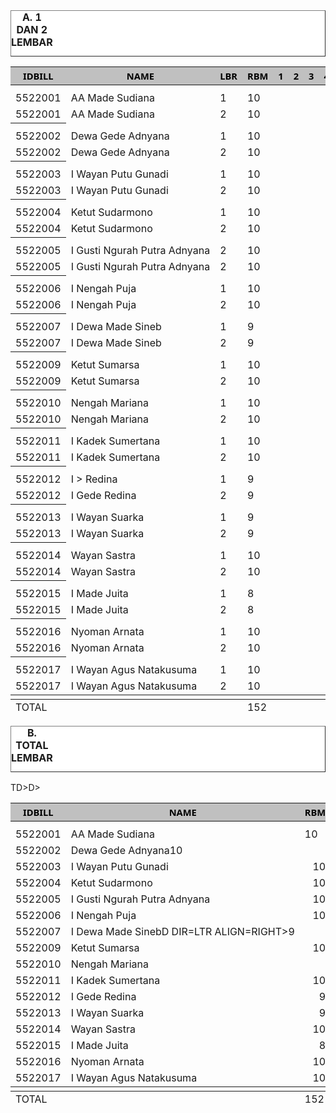 <HTML>
<HEAD>
<META HTTP-EQUIV="Content-Type" CONTENT="text/html;charset=windows-1252">
<TITLE>MONITOR RUPIAH BILLMAN OKTOBER</TITLE>
</HEAD>
<BODY>
<TABLE BORDER=1 BGCOLOR=#ffffff CELLSPACING=0><FONT FACE="Segoe UI" COLOR=#000000><CAPTION><B>A. 1 DAN 2 LEMBAR</B></CAPTION></FONT>

<table>
<THEAD>
<TR>
<TH BGCOLOR=#c0c0c0 BORDERCOLOR=#000000 ><FONT style=FONT-SIZE:11pt FACE="Segoe UI" COLOR=#000000>IDBILL</FONT></TH>
<TH BGCOLOR=#c0c0c0 BORDERCOLOR=#000000 ><FONT style=FONT-SIZE:11pt FACE="Segoe UI" COLOR=#000000>NAME</FONT></TH>
<TH BGCOLOR=#c0c0c0 BORDERCOLOR=#000000 ><FONT style=FONT-SIZE:11pt FACE="Segoe UI" COLOR=#000000>LBR</FONT></TH>
<TH BGCOLOR=#c0c0c0 BORDERCOLOR=#000000 ><FONT style=FONT-SIZE:11pt FACE="Segoe UI" COLOR=#000000>RBM</FONT></TH>
<TH BGCOLOR=#c0c0c0 BORDERCOLOR=#000000 ><FONT style=FONT-SIZE:11pt FACE="Segoe UI" COLOR=#000000>1</FONT></TH>
<TH BGCOLOR=#c0c0c0 BORDERCOLOR=#000000 ><FONT style=FONT-SIZE:11pt FACE="Segoe UI" COLOR=#000000>2</FONT></TH>
<TH BGCOLOR=#c0c0c0 BORDERCOLOR=#000000 ><FONT style=FONT-SIZE:11pt FACE="Segoe UI" COLOR=#000000>3</FONT></TH>
<TH BGCOLOR=#c0c0c0 BORDERCOLOR=#000000 ><FONT style=FONT-SIZE:11pt FACE="Segoe UI" COLOR=#000000>4</FONT></TH>
<TH BGCOLOR=#c0c0c0 BORDERCOLOR=#000000 ><FONT style=FONT-SIZE:11pt FACE="Segoe UI" COLOR=#000000>5</FONT></TH>
<TH BGCOLOR=#c0c0c0 BORDERCOLOR=#000000 ><FONT style=FONT-SIZE:11pt FACE="Segoe UI" COLOR=#000000>6</FONT></TH>
<TH BGCOLOR=#c0c0c0 BORDERCOLOR=#000000 ><FONT style=FONT-SIZE:11pt FACE="Segoe UI" COLOR=#000000>7</FONT></TH>
<TH BGCOLOR=#c0c0c0 BORDERCOLOR=#000000 ><FONT style=FONT-SIZE:11pt FACE="Segoe UI" COLOR=#000000>8</FONT></TH>
<TH BGCOLOR=#c0c0c0 BORDERCOLOR=#000000 ><FONT style=FONT-SIZE:11pt FACE="Segoe UI" COLOR=#000000>9</FONT></TH>
<TH BGCOLOR=#c0c0c0 BORDERCOLOR=#000000 ><FONT style=FONT-SIZE:11pt FACE="Segoe UI" COLOR=#000000>10</FONT></TH>
<TH BGCOLOR=#c0c0c0 BORDERCOLOR=#000000 ><FONT style=FONT-SIZE:11pt FACE="Segoe UI" COLOR=#000000>11</FONT></TH>
<TH BGCOLOR=#c0c0c0 BORDERCOLOR=#000000 ><FONT style=FONT-SIZE:11pt FACE="Segoe UI" COLOR=#000000>12</FONT></TH>
<TH BGCOLOR=#c0c0c0 BORDERCOLOR=#000000 ><FONT style=FONT-SIZE:11pt FACE="Segoe UI" COLOR=#000000>13</FONT></TH>
<TH BGCOLOR=#c0c0c0 BORDERCOLOR=#000000 ><FONT style=FONT-SIZE:11pt FACE="Segoe UI" COLOR=#000000>14</FONT></TH>
<TH BGCOLOR=#c0c0c0 BORDERCOLOR=#000000 ><FONT style=FONT-SIZE:11pt FACE="Segoe UI" COLOR=#000000>15</FONT></TH>
<TH BGCOLOR=#c0c0c0 BORDERCOLOR=#000000 ><FONT style=FONT-SIZE:11pt FACE="Segoe UI" COLOR=#000000>16</FONT></TH>
<TH BGCOLOR=#c0c0c0 BORDERCOLOR=#000000 ><FONT style=FONT-SIZE:11pt FACE="Segoe UI" COLOR=#000000>17</FONT></TH>
<TH BGCOLOR=#c0c0c0 BORDERCOLOR=#000000 ><FONT style=FONT-SIZE:11pt FACE="Segoe UI" COLOR=#000000>18</FONT></TH>
<TH BGCOLOR=#c0c0c0 BORDERCOLOR=#000000 ><FONT style=FONT-SIZE:11pt FACE="Segoe UI" COLOR=#000000>19</FONT></TH>
<TH BGCOLOR=#c0c0c0 BORDERCOLOR=#000000 ><FONT style=FONT-SIZE:11pt FACE="Segoe UI" COLOR=#000000>20</FONT></TH>
<TH BGCOLOR=#c0c0c0 BORDERCOLOR=#000000 ><FONT style=FONT-SIZE:11pt FACE="Segoe UI" COLOR=#000000>21</FONT></TH>
<TH BGCOLOR=#c0c0c0 BORDERCOLOR=#000000 ><FONT style=FONT-SIZE:11pt FACE="Segoe UI" COLOR=#000000>22</FONT></TH>
<TH BGCOLOR=#c0c0c0 BORDERCOLOR=#000000 ><FONT style=FONT-SIZE:11pt FACE="Segoe UI" COLOR=#000000>23</FONT></TH>
<TH BGCOLOR=#c0c0c0 BORDERCOLOR=#000000 ><FONT style=FONT-SIZE:11pt FACE="Segoe UI" COLOR=#000000>24</FONT></TH>
<TH BGCOLOR=#c0c0c0 BORDERCOLOR=#000000 ><FONT style=FONT-SIZE:11pt FACE="Segoe UI" COLOR=#000000>25</FONT></TH>
<TH BGCOLOR=#c0c0c0 BORDERCOLOR=#000000 ><FONT style=FONT-SIZE:11pt FACE="Segoe UI" COLOR=#000000>26</FONT></TH>
<TH BGCOLOR=#c0c0c0 BORDERCOLOR=#000000 ><FONT style=FONT-SIZE:11pt FACE="Segoe UI" COLOR=#000000>27</FONT></TH>
<TH BGCOLOR=#c0c0c0 BORDERCOLOR=#000000 ><FONT style=FONT-SIZE:11pt FACE="Segoe UI" COLOR=#000000>28</FONT></TH>
<TH BGCOLOR=#c0c0c0 BORDERCOLOR=#000000 ><FONT style=FONT-SIZE:11pt FACE="Segoe UI" COLOR=#000000>29</FONT></TH>
<TH BGCOLOR=#c0c0c0 BORDERCOLOR=#000000 ><FONT style=FONT-SIZE:11pt FACE="Segoe UI" COLOR=#000000>30</FONT></TH>
<TH BGCOLOR=#c0c0c0 BORDERCOLOR=#000000 ><FONT style=FONT-SIZE:11pt FACE="Segoe UI" COLOR=#000000>31</FONT></TH>

</TR>
</THEAD>
<TBODY>

<!---->
<TH> 
<tr><td>5522001</td><td nowrap>AA Made Sudiana</td><td>1</td><td>10</td><TD></TD>
<TD></TD>
<TD></TD>
<TD></TD>
<TD></TD>
<TD></TD>
<TD></TD>
<TD></TD>
<TD></TD>
<TD></TD>
<TD></TD>
<TD></TD>
<TD></TD>
<TD></TD>
<TD></TD>
<TD></TD>
<TD></TD>
<TD></TD>
<TD></TD>
<TD DIR=LTR ALIGN=LEFT>313</TD>
<TD></TD>
<TD DIR=LTR ALIGN=LEFT>24</TD>
<TD></TD>
<TD></TD>
<TD></TD>
<TD></TD>
<TD></TD>
<TD></TD>
<TD></TD>
<TD></TD>
<TD></TD>
</TR>
<tr><td>5522001</td><td nowrap>AA Made Sudiana</td><td>2</td><td>10</td><td></td><td></td><td></td><td></td><td></td><td></td><td></td><td></td><td></td><td></td><td></td><td></td><td></td><td></td><td></td><td></td><td></td><td></td><td></td><td></td><td></td><td></td><td></td><td></td><td></td><td></td><td></td><td></td><td></td><td></td><td></td></tr>
</TH><TH>
<tr><td>5522002</td><td nowrap>Dewa Gede Adnyana</td><td>1</td><td>10</td><TD></TD>
<TD></TD>
<TD></TD>
<TD></TD>
<TD></TD>
<TD></TD>
<TD></TD>
<TD></TD>
<TD></TD>
<TD></TD>
<TD></TD>
<TD></TD>
<TD></TD>
<TD></TD>
<TD></TD>
<TD></TD>
<TD></TD>
<TD></TD>
<TD></TD>
<TD DIR=LTR ALIGN=LEFT>212</TD>
<TD></TD>
<TD DIR=LTR ALIGN=LEFT>190</TD>
<TD></TD>
<TD></TD>
<TD></TD>
<TD></TD>
<TD></TD>
<TD></TD>
<TD></TD>
<TD></TD>
<TD></TD>
</TR>
<tr><td>5522002</td><td nowrap>Dewa Gede Adnyana</td><td>2</td><td>10</td><td></td><td></td><td></td><td></td><td></td><td></td><td></td><td></td><td></td><td></td><td></td><td></td><td></td><td></td><td></td><td></td><td></td><td></td><td></td><td></td><td></td><td></td><td></td><td></td><td></td><td></td><td></td><td></td><td></td><td></td><td></td></tr>
</TH><TH>
<tr><td>5522003</td><td nowrap>I Wayan Putu Gunadi</td><td>1</td><td>10</td><TD></TD>
<TD></TD>
<TD></TD>
<TD></TD>
<TD></TD>
<TD></TD>
<TD></TD>
<TD></TD>
<TD></TD>
<TD></TD>
<TD></TD>
<TD></TD>
<TD></TD>
<TD></TD>
<TD></TD>
<TD></TD>
<TD></TD>
<TD></TD>
<TD></TD>
<TD DIR=LTR ALIGN=LEFT>272</TD>
<TD></TD>
<TD DIR=LTR ALIGN=LEFT>161</TD>
<TD></TD>
<TD></TD>
<TD></TD>
<TD></TD>
<TD></TD>
<TD></TD>
<TD></TD>
<TD></TD>
<TD></TD>
</TR>
<tr><td>5522003</td><td nowrap>I Wayan Putu Gunadi</td><td>2</td><td>10</td><td></td><td></td><td></td><td></td><td></td><td></td><td></td><td></td><td></td><td></td><td></td><td></td><td></td><td></td><td></td><td></td><td></td><td></td><td></td><td></td><td></td><td></td><td></td><td></td><td></td><td></td><td></td><td></td><td></td><td></td><td></td></tr>
</TH><TH>
<tr><td>5522004</td><td nowrap>Ketut Sudarmono</td><td>1</td><td>10</td><TD></TD>
<TD></TD>
<TD></TD>
<TD></TD>
<TD></TD>
<TD></TD>
<TD></TD>
<TD></TD>
<TD></TD>
<TD></TD>
<TD></TD>
<TD></TD>
<TD></TD>
<TD></TD>
<TD></TD>
<TD></TD>
<TD></TD>
<TD></TD>
<TD></TD>
<TD DIR=LTR ALIGN=LEFT>66</TD>
<TD></TD>
<TD DIR=LTR ALIGN=LEFT>37</TD>
<TD></TD>
<TD></TD>
<TD></TD>
<TD></TD>
<TD></TD>
<TD></TD>
<TD></TD>
<TD></TD>
<TD></TD>
</TR>
<tr><td>5522004</td><td>Ketut Sudarmono</td><td>2</td><td>10</td><td></td><td></td><td></td><td></td><td></td><td></td><td></td><td></td><td></td><td></td><td></td><td></td><td></td><td></td><td></td><td></td><td></td><td></td><td></td><td></td><td></td><td></td><td></td><td></td><td></td><td></td><td></td><td></td><td></td><td></td><td></td></tr>
</TH><TH>
<tr><td>5522005</td><td nowrap>I Gusti Ngurah Putra Adnyana</td><td>2</td><td>10</td><TD></TD>
<TD></TD>
<TD></TD>
<TD></TD>
<TD></TD>
<TD></TD>
<TD></TD>
<TD></TD>
<TD></TD>
<TD></TD>
<TD></TD>
<TD></TD>
<TD></TD>
<TD></TD>
<TD></TD>
<TD></TD>
<TD></TD>
<TD></TD>
<TD></TD>
<TD DIR=LTR ALIGN=LEFT>260</TD>
<TD></TD>
<TD DIR=LTR ALIGN=LEFT>148</TD>
<TD></TD>
<TD></TD>
<TD></TD>
<TD></TD>
<TD></TD>
<TD></TD>
<TD></TD>
<TD></TD>
<TD></TD>
</TR>
<tr><td>5522005</td><td nowrap>I Gusti Ngurah Putra Adnyana</td><td>2</td><td>10</td><td></td><td></td><td></td><td></td><td></td><td></td><td></td><td></td><td></td><td></td><td></td><td></td><td></td><td></td><td></td><td></td><td></td><td></td><td></td><td></td><td></td><td></td><td></td><td></td><td></td><td></td><td></td><td></td><td></td><td></td><td></td></tr>
</TH><TH>
<tr><td>5522006</td><td nowrap>I Nengah Puja</td><td>1</td><td>10</td><TD></TD>
<TD></TD>
<TD></TD>
<TD></TD>
<TD></TD>
<TD></TD>
<TD></TD>
<TD></TD>
<TD></TD>
<TD></TD>
<TD></TD>
<TD></TD>
<TD></TD>
<TD></TD>
<TD></TD>
<TD></TD>
<TD></TD>
<TD></TD>
<TD></TD>
<TD DIR=LTR ALIGN=LEFT>196</TD>
<TD></TD>
<TD DIR=LTR ALIGN=LEFT>145</TD>
<TD></TD>
<TD></TD>
<TD></TD>
<TD></TD>
<TD></TD>
<TD></TD>
<TD></TD>
<TD></TD>
<TD></TD>
</TR>
<tr><td>5522006</td><td nowrap>I Nengah Puja</td><td>2</td><td>10</td><td></td><td></td><td></td><td></td><td></td><td></td><td></td><td></td><td></td><td></td><td></td><td></td><td></td><td></td><td></td><td></td><td></td><td></td><td></td><td></td><td></td><td></td><td></td><td></td><td></td><td></td><td></td><td></td><td></td><td></td><td></td></tr>
</TH><TH>
<tr><td>5522007</td><td nowrap>I Dewa Made Sineb</td><td>1</td><td>9</td><TD></TD>
<TD></TD>
<TD></TD>
<TD></TD>
<TD></TD>
<TD></TD>
<TD></TD>
<TD></TD>
<TD></TD>
<TD></TD>
<TD></TD>
<TD></TD>
<TD></TD>
<TD></TD>
<TD></TD>
<TD></TD>
<TD></TD>
<TD></TD>
<TD></TD>
<TD DIR=LTR ALIGN=LEFT>178</TD>
<TD></TD>
<TD DIR=LTR ALIGN=LEFT>128</TD>
<TD></TD>
<TD></TD>
<TD></TD>
<TD></TD>
<TD></TD>
<TD></TD>
<TD></TD>
<TD></TD>
<TD></TD>
</TR>
<tr><td>5522007</td><td nowrap>I Dewa Made Sineb</td><td>2</td><td>9</td><td></td><td></td><td></td><td></td><td></td><td></td><td></td><td></td><td></td><td></td><td></td><td></td><td></td><td></td><td></td><td></td><td></td><td></td><td></td><td></td><td></td><td></td><td></td><td></td><td></td><td></td><td></td><td></td><td></td><td></td><td></td></tr>
</TH><TH>
<tr><td>5522009</td><td nowrap>Ketut Sumarsa</td><td>1</td><td>10</td><TD></TD>
<TD></TD>
<TD></TD>
<TD></TD>
<TD></TD>
<TD></TD>
<TD></TD>
<TD></TD>
<TD></TD>
<TD></TD>
<TD></TD>
<TD></TD>
<TD></TD>
<TD></TD>
<TD></TD>
<TD></TD>
<TD></TD>
<TD></TD>
<TD></TD>
<TD DIR=LTR ALIGN=LEFT>106</TD>
<TD></TD>
<TD DIR=LTR ALIGN=LEFT>74</TD>
<TD></TD>
<TD></TD>
<TD></TD>
<TD></TD>
<TD></TD>
<TD></TD>
<TD></TD>
<TD></TD>
<TD></TD>
</TR>
<tr><td>5522009</td><td>Ketut Sumarsa</td><td>2</td><td>10</td><td></td><td></td><td></td><td></td><td></td><td></td><td></td><td></td><td></td><td></td><td></td><td></td><td></td><td></td><td></td><td></td><td></td><td></td><td></td><td></td><td></td><td></td><td></td><td></td><td></td><td></td><td></td><td></td><td></td><td></td><td></td></tr>
</TH><TH>
<tr><td>5522010</td><td nowrap>Nengah Mariana</td><td>1</td><td>10</td><TD></TD>
<TD></TD>
<TD></TD>
<TD></TD>
<TD></TD>
<TD></TD>
<TD></TD>
<TD></TD>
<TD></TD>
<TD></TD>
<TD></TD>
<TD></TD>
<TD></TD>
<TD></TD>
<TD></TD>
<TD></TD>
<TD></TD>
<TD></TD>
<TD></TD>
<TD DIR=LTR ALIGN=LEFT>355</TD>
<TD></TD>
<TD DIR=LTR ALIGN=LEFT>264</TD>
<TD></TD>
<TD></TD>
<TD></TD>
<TD></TD>
<TD></TD>
<TD></TD>
<TD></TD>
<TD></TD>
<TD></TD>
</TR>
<tr><td>5522010</td><td nowrap>Nengah Mariana</td><td>2</td><td>10</td><td></td><td></td><td></td><td></td><td></td><td></td><td></td><td></td><td></td><td></td><td></td><td></td><td></td><td></td><td></td><td></td><td></td><td></td><td></td><td></td><td></td><td></td><td></td><td></td><td></td><td></td><td></td><td></td><td></td><td></td><td></td></tr>
</TH><TH>
<tr><td>5522011</td><td nowrap>I Kadek Sumertana</td><td>1</td><td>10</td><TD></TD>
<TD></TD>
<TD></TD>
<TD></TD>
<TD></TD>
<TD></TD>
<TD></TD>
<TD></TD>
<TD></TD>
<TD></TD>
<TD></TD>
<TD></TD>
<TD></TD>
<TD></TD>
<TD></TD>
<TD></TD>
<TD></TD>
<TD></TD>
<TD></TD>
<TD DIR=LTR ALIGN=LEFT>56</TD>
<TD></TD>
<TD DIR=LTR ALIGN=LEFT>35</TD>
<TD></TD>
<TD></TD>
<TD></TD>
<TD></TD>
<TD></TD>
<TD></TD>
<TD></TD>
<TD></TD>
<TD></TD>
</TR>
<tr><td>5522011</td><td nowrap>I Kadek Sumertana</td><td>2</td><td>10</td><td></td><td></td><td></td><td></td><td></td><td></td><td></td><td></td><td></td><td></td><td></td><td></td><td></td><td></td><td></td><td></td><td></td><td></td><td></td><td></td><td></td><td></td><td></td><td></td><td></td><td></td><td></td><td></td><td></td><td></td><td></td></tr>
</TH><TH>
<tr><td>5522012</td><td nowrap>I > Redina</td><td>1</td><td>9</td><TD></TD>
<TD></TD>
<TD></TD>
<TD></TD>
<TD></TD>
<TD></TD>
<TD></TD>
<TD></TD>
<TD></TD>
<TD></TD>
<TD></TD>
<TD></TD>
<TD></TD>
<TD></TD>
<TD></TD>
<TD></TD>
<TD></TD>
<TD></TD>
<TD></TD>
<TD DIR=LTR ALIGN=LEFT>97</TD>
<TD></TD>
<TD DIR=LTR ALIGN=LEFT>65</TD>
<TD></TD>
<TD></TD>
<TD></TD>
<TD></TD>
<TD></TD>
<TD></TD>
<TD></TD>
<TD></TD>
<TD></TD>
</TR>
<tr><td>5522012</td><td nowrap>I Gede Redina</td><td>2</td><td>9</td><td></td><td></td><td></td><td></td><td></td><td></td><td></td><td></td><td></td><td></td><td></td><td></td><td></td><td></td><td></td><td></td><td></td><td></td><td></td><td></td><td></td><td></td><td></td><td></td><td></td><td></td><td></td><td></td><td></td><td></td><td></td></tr>
</TH><TH>
<tr><td>5522013</td><td nowrap>I Wayan Suarka</td><td>1</td><td>9</td><TD></TD>
<TD></TD>
<TD></TD>
<TD></TD>
<TD></TD>
<TD></TD>
<TD></TD>
<TD></TD>
<TD></TD>
<TD></TD>
<TD></TD>
<TD></TD>
<TD></TD>
<TD></TD>
<TD></TD>
<TD></TD>
<TD></TD>
<TD></TD>
<TD></TD>
<TD DIR=LTR ALIGN=LEFT>77</TD>
<TD></TD>
<TD DIR=LTR ALIGN=LEFT>65</TD>
<TD></TD>
<TD></TD>
<TD></TD>
<TD></TD>
<TD></TD>
<TD></TD>
<TD></TD>
<TD></TD>
<TD></TD>
</TR>
<tr><td>5522013</td><td nowrap>I Wayan Suarka</td><td>2</td><td>9</td><td></td><td></td><td></td><td></td><td></td><td></td><td></td><td></td><td></td><td></td><td></td><td></td><td></td><td></td><td></td><td></td><td></td><td></td><td></td><td></td><td></td><td></td><td></td><td></td><td></td><td></td><td></td><td></td><td></td><td></td><td></td></tr>
</TH><TH>
<tr><td>5522014</td><td nowrap>Wayan Sastra</td><td>1</td><td>10</td><TD></TD>
<TD></TD>
<TD></TD>
<TD></TD>
<TD></TD>
<TD></TD>
<TD></TD>
<TD></TD>
<TD></TD>
<TD></TD>
<TD></TD>
<TD></TD>
<TD></TD>
<TD></TD>
<TD></TD>
<TD></TD>
<TD></TD>
<TD></TD>
<TD></TD>
<TD DIR=LTR ALIGN=LEFT>231</TD>
<TD></TD>
<TD DIR=LTR ALIGN=LEFT>182</TD>
<TD></TD>
<TD></TD>
<TD></TD>
<TD></TD>
<TD></TD>
<TD></TD>
<TD></TD>
<TD></TD>
<TD></TD>
</TR>
<tr><td>5522014</td><td nowrap>Wayan Sastra</td><td>2</td><td>10</td><td></td><td></td><td></td><td></td><td></td><td></td><td></td><td></td><td></td><td></td><td></td><td></td><td></td><td></td><td></td><td></td><td></td><td></td><td></td><td></td><td></td><td></td><td></td><td></td><td></td><td></td><td></td><td></td><td></td><td></td><td></td></tr>
</TH><TH>
<tr><td>5522015</td><td nowrap>I Made Juita</td><td>1</td><td>8</td><TD></TD>
<TD></TD>
<TD></TD>
<TD></TD>
<TD></TD>
<TD></TD>
<TD></TD>
<TD></TD>
<TD></TD>
<TD></TD>
<TD></TD>
<TD></TD>
<TD></TD>
<TD></TD>
<TD></TD>
<TD></TD>
<TD></TD>
<TD></TD>
<TD></TD>
<TD DIR=LTR ALIGN=LEFT>176</TD>
<TD></TD>
<TD DIR=LTR ALIGN=LEFT>139</TD>
<TD></TD>
<TD></TD>
<TD></TD>
<TD></TD>
<TD></TD>
<TD></TD>
<TD></TD>
<TD></TD>
<TD></TD>
</TR>
<tr><td>5522015</td><td nowrap>I Made Juita</td><td>2</td><td>8</td><td></td><td></td><td></td><td></td><td></td><td></td><td></td><td></td><td></td><td></td><td></td><td></td><td></td><td></td><td></td><td></td><td></td><td></td><td></td><td></td><td></td><td></td><td></td><td></td><td></td><td></td><td></td><td></td><td></td><td></td><td></td></tr>
</TH><TH>
<tr><td>5522016</td><td nowrap>Nyoman Arnata</td><td>1</td><td>10</td><TD></TD>
<TD></TD>
<TD></TD>
<TD></TD>
<TD></TD>
<TD></TD>
<TD></TD>
<TD></TD>
<TD></TD>
<TD></TD>
<TD></TD>
<TD></TD>
<TD></TD>
<TD></TD>
<TD></TD>
<TD></TD>
<TD></TD>
<TD></TD>
<TD></TD>
<TD DIR=LTR ALIGN=LEFT>217</TD>
<TD></TD>
<TD DIR=LTR ALIGN=LEFT>162</TD>
<TD></TD>
<TD></TD>
<TD></TD>
<TD></TD>
<TD></TD>
<TD></TD>
<TD></TD>
<TD></TD>
<TD></TD>
</TR>
<tr><td>5522016</td><td nowrap>Nyoman Arnata</td><td>2</td><td>10</td><td></td><td></td><td></td><td></td><td></td><td></td><td></td><td></td><td></td><td></td><td></td><td></td><td></td><td></td><td></td><td></td><td></td><td></td><td></td><td></td><td></td><td></td><td></td><td></td><td></td><td></td><td></td><td></td><td></td><td></td><td></td></tr>
</TH><TH>
<tr><td>5522017</td><td nowrap>I Wayan Agus Natakusuma</td><td>1</td><td>10</td><TD></TD>
<TD></TD>
<TD></TD>
<TD></TD>
<TD></TD>
<TD></TD>
<TD></TD>
<TD></TD>
<TD></TD>
<TD></TD>
<TD></TD>
<TD></TD>
<TD></TD>
<TD></TD>
<TD></TD>
<TD></TD>
<TD></TD>
<TD></TD>
<TD></TD>
<TD DIR=LTR ALIGN=LEFT>117</TD>
<TD></TD>
<TD DIR=LTR ALIGN=LEFT>87</TD>
<TD></TD>
<TD></TD>
<TD></TD>
<TD></TD>
<TD></TD>
<TD></TD>
<TD></TD>
<TD></TD>
<TD></TD>
</TR>
<tr><td>5522017</td><td nowrap>I Wayan Agus Natakusuma</td><td>2</td><td>10</td><td></td><td></td><td></td><td></td><td></td><td></td><td></td><td></td><td></td><td></td><td></td><td></td><td></td><td></td><td></td><td></td><td></td><td></td><td></td><td></td><td></td><td></td><td></td><td></td><td></td><td></td><td></td><td></td><td></td><td></td><td></td></tr>
</TH>
<!-- BATAS BAWAH -->
<TFOOT>

<tr>

<td colspan="3">TOTAL</td>
<!-- Table INI YANG DI GANTI -->
<td>152</td>
<td nowrap></td>
<td nowrap></td>
<td nowrap></td>
<td nowrap></td>
<td nowrap></td>
<td nowrap></td>
<td nowrap></td>
<td nowrap></td>
<td nowrap></td>
<td nowrap></td>
<td nowrap></td>
<td nowrap></td>
<td nowrap></td>
<td nowrap></td>
<td nowrap></td>
<td nowrap></td>
<td nowrap></td>
<td nowrap></td>
<td nowrap></td>
<td nowrap>2.929</td>
<td nowrap></td>
<td nowrap>2.124</td>
<td nowrap></td>
<td nowrap></td>
<td nowrap></td>
<td nowrap></td>
<td nowrap></td>
<td nowrap></td>
<td nowrap></td>
<td nowrap></td>
<td nowrap></td>

</tr>

<!-- BATAS BAWAH -->
</TBODY>
</TFOOT>
<tr><td></td></tr>
</table>

</HEAD>
<BODY>
<TABLE BORDER=1 BGCOLOR=#ffffff CELLSPACING=0><FONT FACE="Segoe UI" COLOR=#000000><CAPTION><B>B. TOTAL LEMBAR </B></CAPTION></FONT>

<table>
<THEAD>
<TR>
<TH BGCOLOR=#c0c0c0 BORDERCOLOR=#000000 ><FONT style=FONT-SIZE:11pt FACE="Segoe UI" COLOR=#000000>IDBILL</FONT></TH>
<TH BGCOLOR=#c0c0c0 BORDERCOLOR=#000000 ><FONT style=FONT-SIZE:11pt FACE="Segoe UI" COLOR=#000000>NAME</FONT></TH>
<TH BGCOLOR=#c0c0c0 BORDERCOLOR=#000000 ><FONT style=FONT-SIZE:11pt FACE="Segoe UI" COLOR=#000000>RBM</FONT></TH>
<TH BGCOLOR=#c0c0c0 BORDERCOLOR=#000000 ><FONT style=FONT-SIZE:11pt FACE="Segoe UI" COLOR=#000000>1</FONT></TH>
<TH BGCOLOR=#c0c0c0 BORDERCOLOR=#000000 ><FONT style=FONT-SIZE:11pt FACE="Segoe UI" COLOR=#000000>2</FONT></TH>
<TH BGCOLOR=#c0c0c0 BORDERCOLOR=#000000 ><FONT style=FONT-SIZE:11pt FACE="Segoe UI" COLOR=#000000>3</FONT></TH>
<TH BGCOLOR=#c0c0c0 BORDERCOLOR=#000000 ><FONT style=FONT-SIZE:11pt FACE="Segoe UI" COLOR=#000000>4</FONT></TH>
<TH BGCOLOR=#c0c0c0 BORDERCOLOR=#000000 ><FONT style=FONT-SIZE:11pt FACE="Segoe UI" COLOR=#000000>5</FONT></TH>
<TH BGCOLOR=#c0c0c0 BORDERCOLOR=#000000 ><FONT style=FONT-SIZE:11pt FACE="Segoe UI" COLOR=#000000>6</FONT></TH>
<TH BGCOLOR=#c0c0c0 BORDERCOLOR=#000000 ><FONT style=FONT-SIZE:11pt FACE="Segoe UI" COLOR=#000000>7</FONT></TH>
<TH BGCOLOR=#c0c0c0 BORDERCOLOR=#000000 ><FONT style=FONT-SIZE:11pt FACE="Segoe UI" COLOR=#000000>8</FONT></TH>
<TH BGCOLOR=#c0c0c0 BORDERCOLOR=#000000 ><FONT style=FONT-SIZE:11pt FACE="Segoe UI" COLOR=#000000>9</FONT></TH>
<TH BGCOLOR=#c0c0c0 BORDERCOLOR=#000000 ><FONT style=FONT-SIZE:11pt FACE="Segoe UI" COLOR=#000000>10</FONT></TH>
<TH BGCOLOR=#c0c0c0 BORDERCOLOR=#000000 ><FONT style=FONT-SIZE:11pt FACE="Segoe UI" COLOR=#000000>11</FONT></TH>
<TH BGCOLOR=#c0c0c0 BORDERCOLOR=#000000 ><FONT style=FONT-SIZE:11pt FACE="Segoe UI" COLOR=#000000>12</FONT></TH>
<TH BGCOLOR=#c0c0c0 BORDERCOLOR=#000000 ><FONT style=FONT-SIZE:11pt FACE="Segoe UI" COLOR=#000000>13</FONT></TH>
<TH BGCOLOR=#c0c0c0 BORDERCOLOR=#000000 ><FONT style=FONT-SIZE:11pt FACE="Segoe UI" COLOR=#000000>14</FONT></TH>
<TH BGCOLOR=#c0c0c0 BORDERCOLOR=#000000 ><FONT style=FONT-SIZE:11pt FACE="Segoe UI" COLOR=#000000>15</FONT></TH>
<TH BGCOLOR=#c0c0c0 BORDERCOLOR=#000000 ><FONT style=FONT-SIZE:11pt FACE="Segoe UI" COLOR=#000000>16</FONT></TH>
<TH BGCOLOR=#c0c0c0 BORDERCOLOR=#000000 ><FONT style=FONT-SIZE:11pt FACE="Segoe UI" COLOR=#000000>17</FONT></TH>
<TH BGCOLOR=#c0c0c0 BORDERCOLOR=#000000 ><FONT style=FONT-SIZE:11pt FACE="Segoe UI" COLOR=#000000>18</FONT></TH>
<TH BGCOLOR=#c0c0c0 BORDERCOLOR=#000000 ><FONT style=FONT-SIZE:11pt FACE="Segoe UI" COLOR=#000000>19</FONT></TH>
<TH BGCOLOR=#c0c0c0 BORDERCOLOR=#000000 ><FONT style=FONT-SIZE:11pt FACE="Segoe UI" COLOR=#000000>20</FONT></TH>
<TH BGCOLOR=#c0c0c0 BORDERCOLOR=#000000 ><FONT style=FONT-SIZE:11pt FACE="Segoe UI" COLOR=#000000>21</FONT></TH>
<TH BGCOLOR=#c0c0c0 BORDERCOLOR=#000000 ><FONT style=FONT-SIZE:11pt FACE="Segoe UI" COLOR=#000000>22</FONT></TH>
<TH BGCOLOR=#c0c0c0 BORDERCOLOR=#000000 ><FONT style=FONT-SIZE:11pt FACE="Segoe UI" COLOR=#000000>23</FONT></TH>
<TH BGCOLOR=#c0c0c0 BORDERCOLOR=#000000 ><FONT style=FONT-SIZE:11pt FACE="Segoe UI" COLOR=#000000>24</FONT></TH>
<TH BGCOLOR=#c0c0c0 BORDERCOLOR=#000000 ><FONT style=FONT-SIZE:11pt FACE="Segoe UI" COLOR=#000000>25</FONT></TH>
<TH BGCOLOR=#c0c0c0 BORDERCOLOR=#000000 ><FONT style=FONT-SIZE:11pt FACE="Segoe UI" COLOR=#000000>26</FONT></TH>
<TH BGCOLOR=#c0c0c0 BORDERCOLOR=#000000 ><FONT style=FONT-SIZE:11pt FACE="Segoe UI" COLOR=#000000>27</FONT></TH>
<TH BGCOLOR=#c0c0c0 BORDERCOLOR=#000000 ><FONT style=FONT-SIZE:11pt FACE="Segoe UI" COLOR=#000000>28</FONT></TH>
<TH BGCOLOR=#c0c0c0 BORDERCOLOR=#000000 ><FONT style=FONT-SIZE:11pt FACE="Segoe UI" COLOR=#000000>29</FONT></TH>
<TH BGCOLOR=#c0c0c0 BORDERCOLOR=#000000 ><FONT style=FONT-SIZE:11pt FACE="Segoe UI" COLOR=#000000>30</FONT></TH>
<TH BGCOLOR=#c0c0c0 BORDERCOLOR=#000000 ><FONT style=FONT-SIZE:11pt FACE="Segoe UI" COLOR=#000000>31</FONT></TH>

</TR>
</THEAD>
<TBODY>

<!-- Table INI YANG DI GANTI -->
<TH> 
<tr><td>5522001</td><td nowrap>AA Made Sudiana</td><td>10</td><TD></TD>
<TD></TD>
<TD></TD>
<TD></TD>
<TD></TD>
<TD></TD>
<TD></TD>
<TD></TD>
<TD></TD>
<TD></TD>
<TD></TD>
<TD></TD>
<TD></TD>
<TD></TD>
<TD></TD>
<TD></TD>
<TD></TD>
<TD></TD>
<TD></TD>
<TD DIR=LTR ALIGN=LEFT>313</TD>
<TD></TD>
<TD DIR=LTR ALIGN=LEFT>24</TD>
<TD></TD>
<TD></TD>
<TD></TD>
<TD></TD>
<TD></TD>
<TD></TD>
<TD></TD>
<TD></TD>
<TD></TD>
</TR>
<TR>

<tr><td>5522002</td><td nowrap>Dewa Gede Adnyana</<TD DIR=LTR ALIGN=RIGHT>10</TD>
TD></TD>
<TD></TD>
<TD></TD>
<TD></TD>
<TD></TD>
<TD></TD>
<TD></TD>
<TD></TD>
<TD></TD>
<TD></TD>
<TD></TD>
<TD></TD>
<TD></TD>
<TD></TD>
<TD></TD>
<TD></TD>
<TD></TD>
<TD></TD>
<TD></TD>
<TD DIR=LTR ALIGN=LEFT>212</TD>
<TD></TD>
<TD DIR=LTR ALIGN=LEFT>190</TD>
<TD></TD>
<TD></TD>
<TD></TD>
<TD></TD>
<TD></TD>
<TD></TD>
<TD></TD>
<TD></TD>
<TD></TD>
</TR>
<TR>
<tr><td>5522003</td><td nowrap>I Wayan Putu Gunadi<TD DIR=LTR ALIGN=RIGHT>10</TD></td><td>10</td><TD></TD>
<TD></TD>
<TD></TD>
<TD></TD>
<TD></TD>
<TD></TD>
<TD></TD>
<TD></TD>
<TD></TD>
<TD></TD>
<TD></TD>
<TD></TD>
<TD></TD>
<TD></TD>
<TD></TD>
<TD></TD>
<TD></TD>
<TD></TD>
<TD></TD>
<TD DIR=LTR ALIGN=LEFT>272</TD>
<TD></TD>
<TD DIR=LTR ALIGN=LEFT>161</TD>
<TD></TD>
<TD></TD>
<TD></TD>
<TD></TD>
<TD></TD>
<TD></TD>
<TD></TD>
<TD></TD>
<TD></TD>
</TR>
<TR>
<tr><td>5522004</td><td>Ketut Sudarmono<TD DIR=LTR ALIGN=RIGHT>10</TD>
</td><td>10</td><TD></TD>
<TD></TD>
<TD></TD>
<TD></TD>
<TD></TD>
<TD></TD>
<TD></TD>
<TD></TD>
<TD></TD>
<TD></TD>
<TD></TD>
<TD></TD>
<TD></TD>
<TD></TD>
<TD></TD>
<TD></TD>
<TD></TD>
<TD></TD>
<TD></TD>
<TD DIR=LTR ALIGN=LEFT>66</TD>
<TD></TD>
<TD DIR=LTR ALIGN=LEFT>37</TD>
<TD></TD>
<TD></TD>
<TD></TD>
<TD></TD>
<TD></TD>
<TD></TD>
<TD></TD>
<TD></TD>
<TD></TD>
</TR>
<TR>

<tr><td>5522005</td><td nowrap>I Gusti Ngurah Putra Adnyana<TD DIR=LTR ALIGN=RIGHT>10</TD><TD></TD>
<TD></TD>
<TD></TD>
<TD></TD>
<TD></TD>
<TD></TD>
<TD></TD>
<TD></TD>
<TD></TD>
<TD></TD>
<TD></TD>
<TD></TD>
<TD></TD>
<TD></TD>
<TD></TD>
<TD></TD>
<TD></TD>
<TD></TD>
<TD></TD>
<TD DIR=LTR ALIGN=LEFT>260</TD>
<TD></TD>
<TD DIR=LTR ALIGN=LEFT>148</TD>
<TD></TD>
<TD></TD>
<TD></TD>
<TD></TD>
<TD></TD>
<TD></TD>
<TD></TD>
<TD></TD>
<TD></TD>
</TR>
<TR>

<tr><td>5522006</td><td nowrap>I Nengah Puja<TD DIR=LTR ALIGN=RIGHT>10</TD>
<TD></TD>
<TD></TD>
<TD></TD>
<TD></TD>
<TD></TD>
<TD></TD>
<TD></TD>
<TD></TD>
<TD></TD>
<TD></TD>
<TD></TD>
<TD></TD>
<TD></TD>
<TD></TD>
<TD></TD>
<TD></TD>
<TD></TD>
<TD></TD>
<TD></TD>
<TD></TD>
<TD DIR=LTR ALIGN=LEFT>196</TD>
<TD></TD>
<TD DIR=LTR ALIGN=LEFT>145</TD>
<TD></TD>
<TD></TD>
<TD></TD>
<TD></TD>
<TD></TD>
<TD></TD>
<TD></TD>
<TD></TD>
<TD></TD>
</TR>

<tr><td>5522007</td><td nowrap>I Dewa Made SinebD DIR=LTR ALIGN=RIGHT>9</TD>
<TD></TD>
<TD></TD>
<TD></TD>
<TD></TD>
<TD></TD>
<TD></TD>
<TD></TD>
<TD></TD>
<TD></TD>
<TD></TD>
<TD></TD>
<TD></TD>
<TD></TD>
<TD></TD>
<TD></TD>
<TD></TD>
<TD></TD>
<TD></TD>
<TD></TD>
<TD DIR=LTR ALIGN=LEFT>178</TD>
<TD></TD>
<TD DIR=LTR ALIGN=LEFT>128</TD>
<TD></TD>
<TD></TD>
<TD></TD>
<TD></TD>
<TD></TD>
<TD></TD>
<TD></TD>
<TD></TD>
<TD></TD>
</TR>
<TR>

<tr><td>5522009</td><td>Ketut Sumarsa<TD DIR=LTR ALIGN=RIGHT>10</TD><TD></TD>
<TD></TD>
<TD></TD>
<TD></TD>
<TD></TD>
<TD></TD>
<TD></TD>
<TD></TD>
<TD></TD>
<TD></TD>
<TD></TD>
<TD></TD>
<TD></TD>
<TD></TD>
<TD></TD>
<TD></TD>
<TD></TD>
<TD></TD>
<TD></TD>
<TD DIR=LTR ALIGN=LEFT>106</TD>
<TD></TD>
<TD DIR=LTR ALIGN=LEFT>74</TD>
<TD></TD>
<TD></TD>
<TD></TD>
<TD></TD>
<TD></TD>
<TD></TD>
<TD></TD>
<TD></TD>
<TD></TD>
</TR>
<TR>

<tr><td>5522010</td><td nowrap>Nengah Mariana<TD></TD>
<TD DIR=LTR ALIGN=RIGHT>10</TD>
<TD></TD>
<TD></TD>
<TD></TD>
<TD></TD>
<TD></TD>
<TD></TD>
<TD></TD>
<TD></TD>
<TD></TD>
<TD></TD>
<TD></TD>
<TD></TD>
<TD></TD>
<TD></TD>
<TD></TD>
<TD></TD>
<TD></TD>
<TD></TD>
<TD DIR=LTR ALIGN=LEFT>355</TD>
<TD></TD>
<TD DIR=LTR ALIGN=LEFT>264</TD>
<TD></TD>
<TD></TD>
<TD></TD>
<TD></TD>
<TD></TD>
<TD></TD>
<TD></TD>
<TD></TD>
<TD></TD>
</TR>
<TR>
<tr><td>5522011</td><td nowrap>I Kadek Sumertana<TD DIR=LTR ALIGN=RIGHT>10</TD>
<TD></TD>
<TD></TD>
<TD></TD>
<TD></TD>
<TD></TD>
<TD></TD>
<TD></TD>
<TD></TD>
<TD></TD>
<TD></TD>
<TD></TD>
<TD></TD>
<TD></TD>
<TD></TD>
<TD></TD>
<TD></TD>
<TD></TD>
<TD></TD>
<TD></TD>
<TD DIR=LTR ALIGN=LEFT>56</TD>
<TD></TD>
<TD DIR=LTR ALIGN=LEFT>35</TD>
<TD></TD>
<TD></TD>
<TD></TD>
<TD></TD>
<TD></TD>
<TD></TD>
<TD></TD>
<TD></TD>
<TD></TD>
</TR>
<TR>
<tr><td>5522012</td><td nowrap>I Gede Redina<TD DIR=LTR ALIGN=RIGHT>9</TD>
<TD></TD><TD></TD>
<TD></TD>
<TD></TD>
<TD></TD>
<TD></TD>
<TD></TD>
<TD></TD>
<TD></TD>
<TD></TD>
<TD></TD>
<TD></TD>
<TD></TD>
<TD></TD>
<TD></TD>
<TD></TD>
<TD></TD>
<TD></TD>
<TD></TD>
<TD></TD>
<TD DIR=LTR ALIGN=LEFT>97</TD>
<TD></TD>
<TD DIR=LTR ALIGN=LEFT>65</TD>
<TD></TD>
<TD></TD>
<TD></TD>
<TD></TD>
<TD></TD>
<TD></TD>
<TD></TD>
<TD></TD>
<TD></TD>
</TR>
<TR>

<tr><td>5522013</td><td nowrap>I Wayan Suarka<TD DIR=LTR ALIGN=RIGHT>9</TD><TD></TD>
<TD></TD>
<TD></TD>
<TD></TD>
<TD></TD>
<TD></TD>
<TD></TD>
<TD></TD>
<TD></TD>
<TD></TD>
<TD></TD>
<TD></TD>
<TD></TD>
<TD></TD>
<TD></TD>
<TD></TD>
<TD></TD>
<TD></TD>
<TD></TD>
<TD DIR=LTR ALIGN=LEFT>77</TD>
<TD></TD>
<TD DIR=LTR ALIGN=LEFT>65</TD>
<TD></TD>
<TD></TD>
<TD></TD>
<TD></TD>
<TD></TD>
<TD></TD>
<TD></TD>
<TD></TD>
<TD></TD>
</TR>

<tr><td>5522014</td><td nowrap>Wayan Sastra<TD DIR=LTR ALIGN=RIGHT>10</TD>
<TD></TD>
<TD></TD>
<TD></TD>
<TD></TD>
<TD></TD>
<TD></TD>
<TD></TD>
<TD></TD>
<TD></TD>
<TD></TD>
<TD></TD>
<TD></TD>
<TD></TD>
<TD></TD>
<TD></TD>
<TD></TD>
<TD></TD>
<TD></TD>
<TD></TD>
<TD DIR=LTR ALIGN=LEFT>231</TD>
<TD></TD>
<TD DIR=LTR ALIGN=LEFT>182</TD>
<TD></TD>
<TD></TD>
<TD></TD>
<TD></TD>
<TD></TD>
<TD></TD>
<TD></TD>
<TD></TD>
<TD></TD>
</TR>
<TR>

<tr><td>5522015</td><td nowrap>I Made Juita<TD DIR=LTR ALIGN=RIGHT>8</TD><TD></T<TD DIR=LTR ALIGN=RIGHT>8</TD>D>
<TD></TD>
<TD></TD>
<TD></TD>
<TD></TD>
<TD></TD>
<TD></TD>
<TD></TD>
<TD></TD>
<TD></TD>
<TD></TD>
<TD></TD>
<TD></TD>
<TD></TD>
<TD></TD>
<TD></TD>
<TD></TD>
<TD></TD>
<TD></TD>
<TD DIR=LTR ALIGN=LEFT>176</TD>
<TD></TD>
<TD DIR=LTR ALIGN=LEFT>139</TD>
<TD></TD>
<TD></TD>
<TD></TD>
<TD></TD>
<TD></TD>
<TD></TD>
<TD></TD>
<TD></TD>
<TD></TD>
</TR>

<tr><td>5522016</td><td nowrap>Nyoman Arnata<TD DIR=LTR ALIGN=RIGHT>10</TD>
<TD></TD>
<TD></TD>
<TD></TD>
<TD></TD>
<TD></TD>
<TD></TD>
<TD></TD>
<TD></TD>
<TD></TD>
<TD></TD>
<TD></TD>
<TD></TD>
<TD></TD>
<TD></TD>
<TD></TD>
<TD></TD>
<TD></TD>
<TD></TD>
<TD></TD>
<TD DIR=LTR ALIGN=LEFT>217</TD>
<TD></TD>
<TD DIR=LTR ALIGN=LEFT>162</TD>
<TD></TD>
<TD></TD>
<TD></TD>
<TD></TD>
<TD></TD>
<TD></TD>
<TD></TD>
<TD></TD>
<TD></TD>
</TR>
<TR>

<tr><td>5522017</td><td nowrap>I Wayan Agus Natakusuma<TD DIR=LTR ALIGN=RIGHT>10</TD>
<TD></TD>
<TD></TD>
<TD></TD>
<TD></TD>
<TD></TD>
<TD></TD>
<TD></TD>
<TD></TD>
<TD></TD>
<TD></TD>
<TD></TD>
<TD></TD>
<TD></TD>
<TD></TD>
<TD></TD>
<TD></TD>
<TD></TD>
<TD></TD>
<TD></TD>
<TD DIR=LTR ALIGN=LEFT>117</TD>
<TD></TD>
<TD DIR=LTR ALIGN=LEFT>87</TD>
<TD></TD>
<TD></TD>
<TD></TD>
<TD></TD>
<TD></TD>
<TD></TD>
<TD></TD>
<TD></TD>
<TD></TD>
</TR>
</TH>
<!-- BATAS BAWAH -->
<TFOOT>

<tr>

<td colspan="2">TOTAL</td>
<!-- Table INI YANG DI GANTI -->
<td>152</td>
<td nowrap></td>
<td nowrap></td>
<td nowrap></td>
<td nowrap></td>
<td nowrap></td>
<td nowrap></td>
<td nowrap></td>
<td nowrap></td>
<td nowrap></td>
<td nowrap></td>
<td nowrap></td>
<td nowrap></td>
<td nowrap></td>
<td nowrap></td>
<td nowrap></td>
<td nowrap></td>
<td nowrap></td>
<td nowrap></td>
<td nowrap></td>
<td nowrap>2.929</td>
<td nowrap></td>
<td nowrap>2.124</td>
<td nowrap></td>
<td nowrap></td>
<td nowrap></td>
<td nowrap></td>
<td nowrap></td>
<td nowrap></td>
<td nowrap></td>
<td nowrap></td>
<td nowrap></td>

</tr>

<!-- BATAS BAWAH -->
</TBODY>
</TFOOT>
<tr><td></td></tr>
</table>
</HTML>
